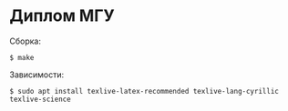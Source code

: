 # Диплом МГУ

Сборка:
```
$ make
```

Зависимости:
```
$ sudo apt install texlive-latex-recommended texlive-lang-cyrillic texlive-science
```
